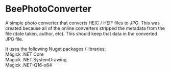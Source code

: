# BeePhotoConverter

A simple photo converter that converts HEIC / HEIF files to JPG. This was created because all of the online converters stripped the metadata from the file (date taken, author, etc). This should keep that data in the converted JPG file. 

It uses the following Nuget packages / libraries:\
Magick .NET Core\
Magick .NET.SystemDrawing\
Magick .NET-Q16-x64



